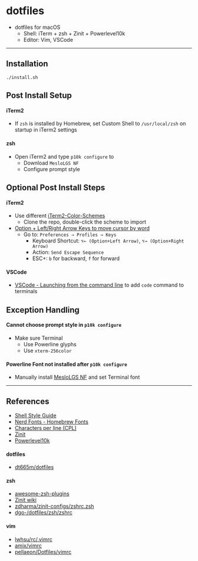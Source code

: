 # dotfiles
- dotfiles for macOS
	- Shell: iTerm + zsh + Zinit + Powerlevel10k
	- Editor: Vim, VSCode

---

## Installation
```console
./install.sh
```

## Post Install Setup

#### iTerm2
- If `zsh` is installed by Homebrew, set Custom Shell to `/usr/local/zsh` on startup in iTerm2 settings

#### zsh
- Open iTerm2 and type `p10k configure` to
	- Download `MesloLGS NF`
	- Configure prompt style

## Optional Post Install Steps

#### iTerm2
- Use different [iTerm2-Color-Schemes](https://github.com/mbadolato/iTerm2-Color-Schemes)
	- Clone the repo, double-click the scheme to import
- [Option + Left/Right Arrow Keys to move cursor by word](http://tgmerritt.github.io/jekyll/update/2015/06/23/option-arrow-in-iterm2.html)
	- Go to: `Preferences → Profiles → Keys`
		- Keyboard Shortcut: `⌥← (Option+Left Arrow)`, `⌥→ (Option+Right Arrow)`
		- Action: `Send Escape Sequence`
		- ESC+: `b` for backward, `f` for forward

#### VSCode
- [VSCode - Launching from the command line](https://code.visualstudio.com/docs/setup/mac#_launching-from-the-command-line) to add `code` command to terminals

## Exception Handling

#### Cannot choose prompt style in `p10k configure`
- Make sure Terminal
	- Use Powerline glyphs
	- Use `xterm-256color` 

#### Powerline Font not installed after `p10k configure`
- Manually install [MesloLGS NF](https://github.com/romkatv/powerlevel10k#manual-font-installation) and set Terminal font

---

## References
- [Shell Style Guide](https://google.github.io/styleguide/shellguide.html)
- [Nerd Fonts - Homebrew Fonts](https://github.com/ryanoasis/nerd-fonts#option-4-homebrew-fonts)
- [Characters per line (CPL)](https://en.wikipedia.org/wiki/Characters_per_line)
- [Zinit](https://github.com/zdharma/zinit)
- [Powerlevel10k](https://github.com/romkatv/powerlevel10k)

#### dotfiles
- [dt665m/dotfiles](https://github.com/dt665m/dotfiles)

#### zsh
- [awesome-zsh-plugins](https://github.com/unixorn/awesome-zsh-plugins)
- [Zinit wiki](http://zdharma.org/zinit/wiki/)
- [zdharma/zinit-configs/zshrc.zsh](https://github.com/zdharma/zinit-configs/blob/master/psprint/zshrc.zsh)
- [dgo-/dotfiles/zsh/zshrc](https://github.com/dgo-/dotfiles/blob/master/zsh/zshrc)

#### vim
- [lwhsu/rc/.vimrc](https://github.com/lwhsu/rc/blob/master/.vimrc)
- [amix/vimrc](https://github.com/amix/vimrc)
- [pellaeon/Dotfiles/vimrc](https://github.com/pellaeon/Dotfiles/blob/master/vimrc)